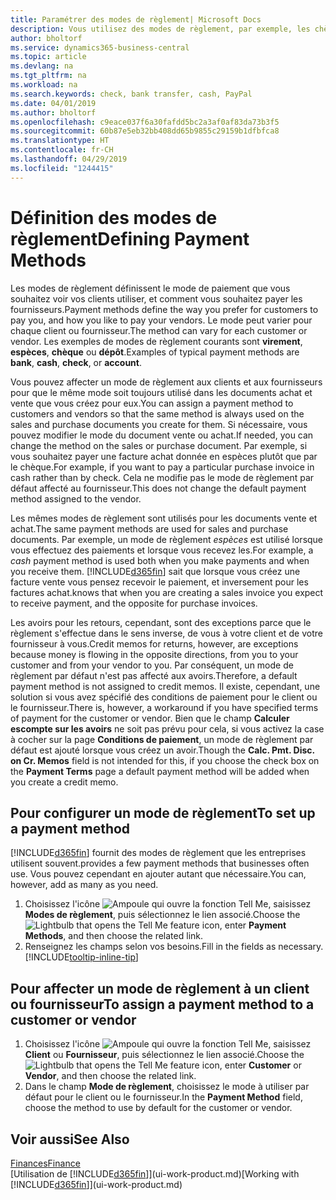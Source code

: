 ```yaml
---
title: Paramétrer des modes de règlement| Microsoft Docs
description: Vous utilisez des modes de règlement, par exemple, les chèques, le transfert bancaire, les espèces, ou Paypal, pour définir la façon dont les factures vente et achat sont payées.
author: bholtorf
ms.service: dynamics365-business-central
ms.topic: article
ms.devlang: na
ms.tgt_pltfrm: na
ms.workload: na
ms.search.keywords: check, bank transfer, cash, PayPal
ms.date: 04/01/2019
ms.author: bholtorf
ms.openlocfilehash: c9eace037f6a30fafdd5bc2a3af0af83da73b3f5
ms.sourcegitcommit: 60b87e5eb32bb408dd65b9855c29159b1dfbfca8
ms.translationtype: HT
ms.contentlocale: fr-CH
ms.lasthandoff: 04/29/2019
ms.locfileid: "1244415"
---
```

# <a name="defining-payment-methods"></a><span data-ttu-id="f308c-103">Définition des modes de règlement</span><span class="sxs-lookup"><span data-stu-id="f308c-103">Defining Payment Methods</span></span>
<span data-ttu-id="f308c-104">Les modes de règlement définissent le mode de paiement que vous souhaitez voir vos clients utiliser, et comment vous souhaitez payer les fournisseurs.</span><span class="sxs-lookup"><span data-stu-id="f308c-104">Payment methods define the way you prefer for customers to pay you, and how you like to pay your vendors.</span></span> <span data-ttu-id="f308c-105">Le mode peut varier pour chaque client ou fournisseur.</span><span class="sxs-lookup"><span data-stu-id="f308c-105">The method can vary for each customer or vendor.</span></span> <span data-ttu-id="f308c-106">Les exemples de modes de règlement courants sont **virement**, **espèces**, **chèque** ou **dépôt**.</span><span class="sxs-lookup"><span data-stu-id="f308c-106">Examples of typical payment methods are **bank**, **cash**, **check**, or **account**.</span></span> 

<span data-ttu-id="f308c-107">Vous pouvez affecter un mode de règlement aux clients et aux fournisseurs pour que le même mode soit toujours utilisé dans les documents achat et vente que vous créez pour eux.</span><span class="sxs-lookup"><span data-stu-id="f308c-107">You can assign a payment method to customers and vendors so that the same method is always used on the sales and purchase documents you create for them.</span></span> <span data-ttu-id="f308c-108">Si nécessaire, vous pouvez modifier le mode du document vente ou achat.</span><span class="sxs-lookup"><span data-stu-id="f308c-108">If needed, you can change the method on the sales or purchase document.</span></span> <span data-ttu-id="f308c-109">Par exemple, si vous souhaitez payer une facture achat donnée en espèces plutôt que par le chèque.</span><span class="sxs-lookup"><span data-stu-id="f308c-109">For example, if you want to pay a particular purchase invoice in cash rather than by check.</span></span> <span data-ttu-id="f308c-110">Cela ne modifie pas le mode de règlement par défaut affecté au fournisseur.</span><span class="sxs-lookup"><span data-stu-id="f308c-110">This does not change the default payment method assigned to the vendor.</span></span>

<span data-ttu-id="f308c-111">Les mêmes modes de règlement sont utilisés pour les documents vente et achat.</span><span class="sxs-lookup"><span data-stu-id="f308c-111">The same payment methods are used for sales and purchase documents.</span></span> <span data-ttu-id="f308c-112">Par exemple, un mode de règlement _espèces_ est utilisé lorsque vous effectuez des paiements et lorsque vous recevez les.</span><span class="sxs-lookup"><span data-stu-id="f308c-112">For example, a _cash_ payment method is used both when you make payments and when you receive them.</span></span> [!INCLUDE[d365fin](includes/d365fin_md.md)] <span data-ttu-id="f308c-113">sait que lorsque vous créez une facture vente vous pensez recevoir le paiement, et inversement pour les factures achat.</span><span class="sxs-lookup"><span data-stu-id="f308c-113">knows that when you are creating a sales invoice you expect to receive payment, and the opposite for purchase invoices.</span></span> 

<span data-ttu-id="f308c-114">Les avoirs pour les retours, cependant, sont des exceptions parce que le règlement s'effectue dans le sens inverse, de vous à votre client et de votre fournisseur à vous.</span><span class="sxs-lookup"><span data-stu-id="f308c-114">Credit memos for returns, however, are exceptions because money is flowing in the opposite directions, from you to your customer and from your vendor to you.</span></span> <span data-ttu-id="f308c-115">Par conséquent, un mode de règlement par défaut n'est pas affecté aux avoirs.</span><span class="sxs-lookup"><span data-stu-id="f308c-115">Therefore, a default payment method is not assigned to credit memos.</span></span> <span data-ttu-id="f308c-116">Il existe, cependant, une solution si vous avez spécifié des conditions de paiement pour le client ou le fournisseur.</span><span class="sxs-lookup"><span data-stu-id="f308c-116">There is, however, a workaround if you have specified terms of payment for the customer or vendor.</span></span> <span data-ttu-id="f308c-117">Bien que le champ **Calculer escompte sur les avoirs** ne soit pas prévu pour cela, si vous activez la case à cocher sur la page **Conditions de paiement**, un mode de règlement par défaut est ajouté lorsque vous créez un avoir.</span><span class="sxs-lookup"><span data-stu-id="f308c-117">Though the **Calc. Pmt. Disc. on Cr. Memos** field is not intended for this, if you choose the check box on the **Payment Terms** page a default payment method will be added when you create a credit memo.</span></span>

## <a name="to-set-up-a-payment-method"></a><span data-ttu-id="f308c-118">Pour configurer un mode de règlement</span><span class="sxs-lookup"><span data-stu-id="f308c-118">To set up a payment method</span></span>
[!INCLUDE[d365fin](includes/d365fin_md.md)] <span data-ttu-id="f308c-119">fournit des modes de règlement que les entreprises utilisent souvent.</span><span class="sxs-lookup"><span data-stu-id="f308c-119">provides a few payment methods that businesses often use.</span></span> <span data-ttu-id="f308c-120">Vous pouvez cependant en ajouter autant que nécessaire.</span><span class="sxs-lookup"><span data-stu-id="f308c-120">You can, however, add as many as you need.</span></span>

1. <span data-ttu-id="f308c-121">Choisissez l'icône ![Ampoule qui ouvre la fonction Tell Me](media/ui-search/search_small.png "Dites-moi ce que vous voulez faire"), saisissez **Modes de règlement**, puis sélectionnez le lien associé.</span><span class="sxs-lookup"><span data-stu-id="f308c-121">Choose the ![Lightbulb that opens the Tell Me feature](media/ui-search/search_small.png "Tell me what you want to do") icon, enter **Payment Methods**, and then choose the related link.</span></span>
2. <span data-ttu-id="f308c-122">Renseignez les champs selon vos besoins.</span><span class="sxs-lookup"><span data-stu-id="f308c-122">Fill in the fields as necessary.</span></span> [!INCLUDE[tooltip-inline-tip](includes/tooltip-inline-tip_md.md)]

## <a name="to-assign-a-payment-method-to-a-customer-or-vendor"></a><span data-ttu-id="f308c-123">Pour affecter un mode de règlement à un client ou fournisseur</span><span class="sxs-lookup"><span data-stu-id="f308c-123">To assign a payment method to a customer or vendor</span></span>
1. <span data-ttu-id="f308c-124">Choisissez l'icône ![Ampoule qui ouvre la fonction Tell Me](media/ui-search/search_small.png "Dites-moi ce que vous voulez faire"), saisissez **Client** ou **Fournisseur**, puis sélectionnez le lien associé.</span><span class="sxs-lookup"><span data-stu-id="f308c-124">Choose the ![Lightbulb that opens the Tell Me feature](media/ui-search/search_small.png "Tell me what you want to do") icon, enter **Customer** or **Vendor**, and then choose the related link.</span></span>
2. <span data-ttu-id="f308c-125">Dans le champ **Mode de règlement**, choisissez le mode à utiliser par défaut pour le client ou le fournisseur.</span><span class="sxs-lookup"><span data-stu-id="f308c-125">In the **Payment Method** field, choose the method to use by default for the customer or vendor.</span></span>

## <a name="see-also"></a><span data-ttu-id="f308c-126">Voir aussi</span><span class="sxs-lookup"><span data-stu-id="f308c-126">See Also</span></span>
[<span data-ttu-id="f308c-127">Finances</span><span class="sxs-lookup"><span data-stu-id="f308c-127">Finance</span></span>](finance.md)  
<span data-ttu-id="f308c-128">[Utilisation de [!INCLUDE[d365fin](includes/d365fin_md.md)]](ui-work-product.md)</span><span class="sxs-lookup"><span data-stu-id="f308c-128">[Working with [!INCLUDE[d365fin](includes/d365fin_md.md)]](ui-work-product.md)</span></span>  
